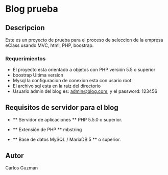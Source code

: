 # Blog prueba


## Descripcion

Este es un proyecto de prueba para el proceso de seleccion de la empresa eClass usando MVC, html, PHP, boostrap.


### Requerimientos

* El proyecto esta orientado a objetos con PHP versión 5.5 o superior
* boostrap Ultima version
* Mysql la configuracion de conexion esta con usario root
* El archivo sql esta en la raiz del directorio
* Usuario admin del blog es: admin@blog.com, y el password: 123456



## Requisitos de servidor para el blog

* ** Servidor de aplicaciones ** PHP 5.5.0 o superior.

* ** Extensión de PHP ** mbstring

* ** Base de datos MySQL / MariaDB 5 ** o superior.


## Autor

Carlos Guzman
